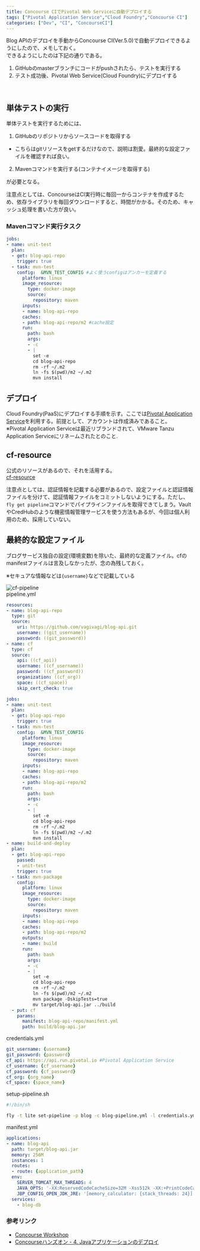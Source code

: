 ```yaml
---
title: Concourse CIでPivotal Web Serviceに自動デプロイする
tags: ["Pivotal Application Service","Cloud Foundry","Concourse CI"]
categories: ["Dev", "CI", "ConcourseCI"]
---
```


Blog APIのデプロイを手動からConcourse CI(Ver.5.0)で自動デプロイできるようにしたので、メモしておく。  
できるようにしたのは下記の通りである。  

1. GitHubのmasterブランチにコードがpushされたら、テストを実行する
2. テスト成功後、Pivotal Web Service(Cloud Foundry)にデプロイする
<br>

## 単体テストの実行

単体テストを実行するためには、  

1. GitHubのリポジトリからソースコードを取得する
  - こちらはgitリソースをgetするだけなので、説明は割愛。最終的な設定ファイルを確認すれば良い。
2. Mavenコマンドを実行する(コンテナイメージを取得する)

が必要となる。  

注意点としては、ConcourseはCI実行時に毎回一からコンテナを作成するため、依存ライブラリを毎回ダウンロードすると、時間がかかる。そのため、キャッシュ処理を書いた方が良い。  

### Mavenコマンド実行タスク

``` yml
jobs:
- name: unit-test
  plan:
  - get: blog-api-repo
    trigger: true
  - task: mvn-test
    config:  &MVN_TEST_CONFIG #よく使うconfigはアンカーを定義する
      platform: linux
      image_resource:
        type: docker-image
        source:
          repository: maven
      inputs:
      - name: blog-api-repo
      caches:
      - path: blog-api-repo/m2 #cache設定
      run:
        path: bash
        args:
        - -c
        - |
          set -e
          cd blog-api-repo
          rm -rf ~/.m2
          ln -fs $(pwd)/m2 ~/.m2
          mvn install
```

## デプロイ

Cloud Foundry(PaaS)にデプロイする手順を示す。ここでは[Pivotal Application Service](https://run.pivotal.io)を利用する。前提として、アカウントは作成済みであること。  
※Pivotal Application Serviceは最近リブランドされて、VMware Tanzu Application Serviceにリネームされたとのこと.  

## cf-resource

公式のリソースがあるので、それを活用する。  
[cf-resource](https://github.com/cloudfoundry-community/cf-resource)

注意点としては、認証情報を記載する必要があるので、設定ファイルと認証情報ファイルを分けて、認証情報ファイルをコミットしないようにする。ただし、`fly get pipeline`コマンドでパイプラインファイルを取得できてしまう。VaultやCredHubのような機密情報管理サービスを使う方法もあるが、今回は個人利用のため、採用していない。

## 最終的な設定ファイル

ブログサービス独自の設定(環境変数)を除いた、最終的な定義ファイル。cfのmanifestファイルは言及しなかったが、念の為残しておく。

※セキュアな情報などは`{username}`などで記載している

<img alt="cf-pipeline" src="https://user-images.githubusercontent.com/3041628/77251541-38ab5900-6c92-11ea-8664-695f4a6c3eed.png">
<br>
pipeline.yml
<br>

``` yml
resources:
- name: blog-api-repo
  type: git
  source:
    uri: https://github.com/vagivagi/blog-api.git
    username: ((git_username))
    password: ((git_password))
- name: cf
  type: cf
  source:
    api: ((cf_api))
    username: ((cf_username))
    password: ((cf_password))
    organization: ((cf_org))
    space: ((cf_space))
    skip_cert_check: true

jobs:
- name: unit-test
  plan:
  - get: blog-api-repo
    trigger: true
  - task: mvn-test
    config:  &MVN_TEST_CONFIG
      platform: linux
      image_resource:
        type: docker-image
        source:
          repository: maven
      inputs:
      - name: blog-api-repo
      caches:
      - path: blog-api-repo/m2
      run:
        path: bash
        args:
        - -c
        - |
          set -e
          cd blog-api-repo
          rm -rf ~/.m2
          ln -fs $(pwd)/m2 ~/.m2
          mvn install
- name: build-and-deploy
  plan:
  - get: blog-api-repo
    passed:
    - unit-test
    trigger: true
  - task: mvn-package
    config:
      platform: linux
      image_resource:
        type: docker-image
        source:
          repository: maven
      inputs:
      - name: blog-api-repo
      caches:
      - path: blog-api-repo/m2
      outputs:
      - name: build
      run:
        path: bash
        args:
        - -c
        - |
          set -e
          cd blog-api-repo
          rm -rf ~/.m2
          ln -fs $(pwd)/m2 ~/.m2
          mvn package -DskipTests=true
          mv target/blog-api.jar ../build
  - put: cf
    params:
      manifest: blog-api-repo/manifest.yml
      path: build/blog-api.jar
```

credentials.yml
<br>
``` yml
git_username: {username}
git_password: {password}
cf_api: https://api.run.pivotal.io #Pivotal Application Service
cf_username: {cf_username}
cf_password: {cf_password}
cf_org: {org_name}
cf_space: {space_name}
```

setup-pipeline.sh
<br>
``` sh
#!/bin/sh

fly -t lite set-pipeline -p blog -c blog-pipeline.yml -l credentials.yml
```

manifest.yml
<br>
``` yml
applications:
- name: blog-api
  path: target/blog-api.jar
  memory: 256M
  instances: 1
  routes:
  - route: {application_path}
  env:
    SERVER_TOMCAT_MAX_THREADS: 4
    JAVA_OPTS: '-XX:ReservedCodeCacheSize=32M -Xss512k -XX:+PrintCodeCache'
    JBP_CONFIG_OPEN_JDK_JRE: '[memory_calculator: {stack_threads: 24}]'
  services:
    - blog-db
```

### 参考リンク
- [Concourse Workshop](https://docs.google.com/document/d/1FBYi7oxCGqnEtQx5CgQ6CvHpKawjwbG1pGkxFdNmcmo/edit#)
- [Concourseハンズオン - 4. Javaアプリケーションのデプロイ](https://blog.ik.am/entries/534)
